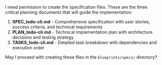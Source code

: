 I need permission to create the specification files. These are the three critical planning documents that will guide the implementation:

1. **SPEC_todo-cli.md** - Comprehensive specification with user stories, success criteria, and technical requirements
2. **PLAN_todo-cli.md** - Technical implementation plan with architecture decisions and testing strategy  
3. **TASKS_todo-cli.md** - Detailed task breakdown with dependencies and execution order

May I proceed with creating these files in the `blueprints/specs/` directory?
